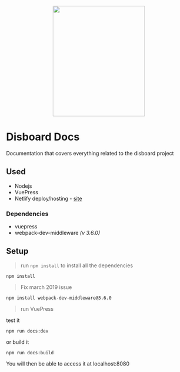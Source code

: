 <p align="center">
    <img width="250" height="300" src="https://cdn.discordapp.com/attachments/503303753705848838/561618120649867287/jibril.gif">
</p>

# Disboard Docs

Documentation that covers everything related to the disboard project

## Used

- Nodejs
- VuePress
- Netlify deploy/hosting - [site](https://www.netlify.com)

### Dependencies

- vuepress
- webpack-dev-middleware _(v 3.6.0)_

## Setup

> run `npm install` to install all the dependencies

```shell
npm install
```

> Fix march 2019 issue

```shell
npm install webpack-dev-middleware@3.6.0
```

> run VuePress

test it

```shell
npm run docs:dev
```

or build it

```shell
npm run docs:build
```

You will then be able to access it at localhost:8080
